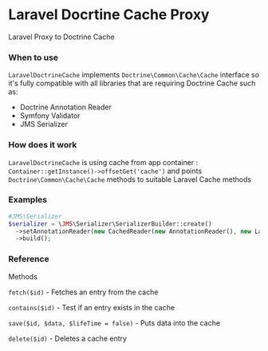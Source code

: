 # Laravel Docrtine Cache Proxy

Laravel Proxy to Doctrine Cache

### When to use

```LaravelDoctrineCache``` implements ```Doctrine\Common\Cache\Cache``` interface 
so it's fully compatible with all libraries that are requiring Doctrine Cache such as:

- Doctrine Annotation Reader
- Symfony Validator
- JMS Serializer

### How does it work

```LaravelDoctrineCache``` is using cache from app container : ```Container::getInstance()->offsetGet('cache')``` and points ```Doctrine\Common\Cache\Cache``` methods to suitable Laravel Cache methods

### Examples
```php
#JMS\Serializer
$serializer = \JMS\Serializer\SerializerBuilder::create()
  ->setAnnotationReader(new CachedReader(new AnnotationReader(), new LaravelDoctrineCache()))
  ->build();
```

### Reference

Methods

```fetch($id)``` - Fetches an entry from the cache

```contains($id)``` - Test if an entry exists in the cache

```save($id, $data, $lifeTime = false)``` - Puts data into the cache

```delete($id)``` - Deletes a cache entry
